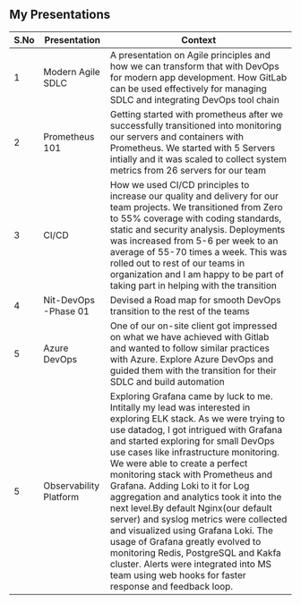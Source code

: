 ## My Presentations

|S.No|Presentation|Context|
|----|------------|-------|
|1|Modern Agile SDLC|A presentation on Agile principles and how we can transform that with DevOps for modern app development. How GitLab can be used effectively for managing SDLC and integrating DevOps tool chain|
|2|Prometheus 101|Getting started with prometheus after we successfully transitioned into monitoring our servers and containers with Prometheus. We started with 5 Servers intially and it was scaled to collect system metrics from 26 servers for our team|
|3|CI/CD|How we used CI/CD principles to increase our quality and delivery for our team projects. We transitioned from Zero to 55% coverage with coding standards, static and security analysis. Deployments was increased from 5-6 per week to an average of 55-70 times a week. This was rolled out to rest of our teams in organization and I am happy to be part of taking part in helping with the transition|
|4|Nit-DevOps -Phase 01|Devised a Road map for smooth DevOps transition to the rest of the teams|
|5|Azure DevOps|One of our on-site client got impressed on what we have achieved with Gitlab and wanted to follow similar practices with Azure. Explore Azure DevOps and guided them with the transition for their SDLC and build automation|
|5|Observability Platform|Exploring Grafana came by luck to me. Intitally my lead was interested in exploring ELK stack. As we were trying to use datadog, I got intrigued with Grafana and started exploring for small DevOps use cases like infrastructure monitoring. We were able to create a perfect monitoring stack with Prometheus and Grafana. Adding Loki to it for Log aggregation and analytics took it into the next level.By default Nginx(our default server) and syslog metrics were collected and visualized using Grafana Loki. The usage of Grafana greatly evolved to monitoring Redis, PostgreSQL and Kakfa cluster. Alerts were integrated into MS team using web hooks for faster response and feedback loop.|